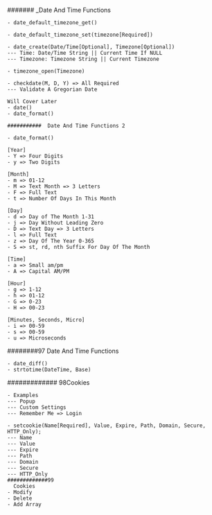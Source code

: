 #######
_Date And Time Functions

    - date_default_timezone_get()

    - date_default_timezone_set(timezone[Required])

    - date_create(Date/Time[Optional], Timezone[Optional])
    --- Time: Date/Time String || Current Time If NULL
    --- Timezone: Timezone String || Current Timezone

    - timezone_open(Timezone)

    - checkdate(M, D, Y) => All Required
    --- Validate A Gregorian Date

    Will Cover Later
    - date()
    - date_format()
    
    ###########  Date And Time Functions 2

    - date_format()

    [Year]
    - Y => Four Digits
    - y => Two Digits

    [Month]
    - m => 01-12
    - M => Text Month => 3 Letters
    - F => Full Text
    - t => Number Of Days In This Month

    [Day]
    - d => Day of The Month 1-31
    - j => Day Without Leading Zero
    - D => Text Day => 3 Letters
    - l => Full Text
    - z => Day Of The Year 0-365
    - S => st, rd, nth Suffix For Day Of The Month

    [Time]
    - a => Small am/pm
    - A => Capital AM/PM

    [Hour]
    - g => 1-12
    - h => 01-12
    - G => 0-23
    - H => 00-23

    [Minutes, Seconds, Micro]
    - i => 00-59
    - s => 00-59
    - u => Microseconds
 ########97 Date And Time Functions

    - date_diff()
    - strtotime(DateTime, Base)
############# 98Cookies

    - Examples
    --- Popup
    --- Custom Settings
    --- Remember Me => Login

    - setcookie(Name[Required], Value, Expire, Path, Domain, Secure, HTTP_Only);
    --- Name
    --- Value
    --- Expire
    --- Path
    --- Domain
    --- Secure
    --- HTTP_Only
    #############99
      Cookies
    - Modify
    - Delete
    - Add Array
